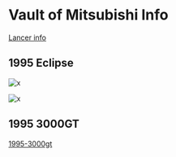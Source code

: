 # Vault of Mitsubishi Info

[Lancer info](OEM-Docs/Mitsubishi/link76.pdf)

## 1995 Eclipse

![x](OEM-Docs/Mitsubishi/1995-eclipse-1.png)

![x](OEM-Docs/Mitsubishi/1995-eclipse-2.png)

## 1995 3000GT

[1995-3000gt](1995-3000gt)
